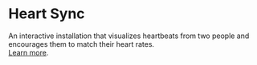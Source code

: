 # Heart Sync
An interactive installation that visualizes heartbeats from two people and encourages them to match their heart rates.\
[Learn more](https://ellennickles.site/projects/heart-sync).
